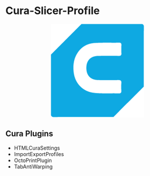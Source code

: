 # Cura-Slicer-Profile

<p align="center">
    <img src="./cura-256.png" alt="Icon">
</p>


## Cura Plugins
- HTMLCuraSettings
- ImportExportProfiles
- OctoPrintPlugin
- TabAntiWarping
